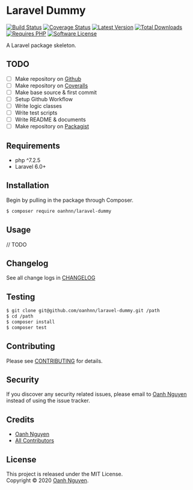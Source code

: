 # Laravel Dummy

[![Build Status](https://github.com/oanhnn/laravel-dummy/workflows/CI/badge.svg)](https://github.com/oanhnn/laravel-dummy/actions)
[![Coverage Status](https://img.shields.io/coveralls/github/oanhnn/laravel-dummy/master.svg)](https://coveralls.io/github/oanhnn/laravel-dummy)
[![Latest Version](https://img.shields.io/packagist/v/oanhnn/laravel-dummy.svg?label=latest%20version)](https://packagist.org/packages/oanhnn/laravel-dummy)
[![Total Downloads](https://img.shields.io/packagist/dt/oanhnn/laravel-dummy.svg)](https://packagist.org/packages/oanhnn/laravel-dummy)
[![Requires PHP](https://img.shields.io/packagist/php-v/oanhnn/laravel-dummy.svg)](https://packagist.org/packages/oanhnn/laravel-dummy)
[![Software License](https://img.shields.io/github/license/oanhnn/laravel-dummy.svg)](https://github.com/oanhnn/laravel-dummy/blob/master/LICENSE)

A Laravel package skeleton.

## TODO

- [ ] Make repository on [Github](https://github.com)
- [ ] Make repository on [Coveralls](https://coveralls.io)
- [ ] Make base source & first commit
- [ ] Setup Github Workflow
- [ ] Write logic classes
- [ ] Write test scripts
- [ ] Write README & documents
- [ ] Make repository on [Packagist](https://packagist.org)

## Requirements

* php ^7.2.5
* Laravel 6.0+

## Installation

Begin by pulling in the package through Composer.

```bash
$ composer require oanhnn/laravel-dummy
```

## Usage

// TODO

## Changelog

See all change logs in [CHANGELOG](CHANGELOG.md)

## Testing

```bash
$ git clone git@github.com/oanhnn/laravel-dummy.git /path
$ cd /path
$ composer install
$ composer test
```

## Contributing

Please see [CONTRIBUTING](CONTRIBUTING.md) for details.

## Security

If you discover any security related issues, please email to [Oanh Nguyen](mailto:oanhnn.bk@gmail.com) instead of 
using the issue tracker.

## Credits

- [Oanh Nguyen](https://github.com/oanhnn)
- [All Contributors](https://github.com/oanhnn/laravel-dummy/graphs/contributors)

## License

This project is released under the MIT License.   
Copyright © 2020 [Oanh Nguyen](https://oanhnn.github.io).

